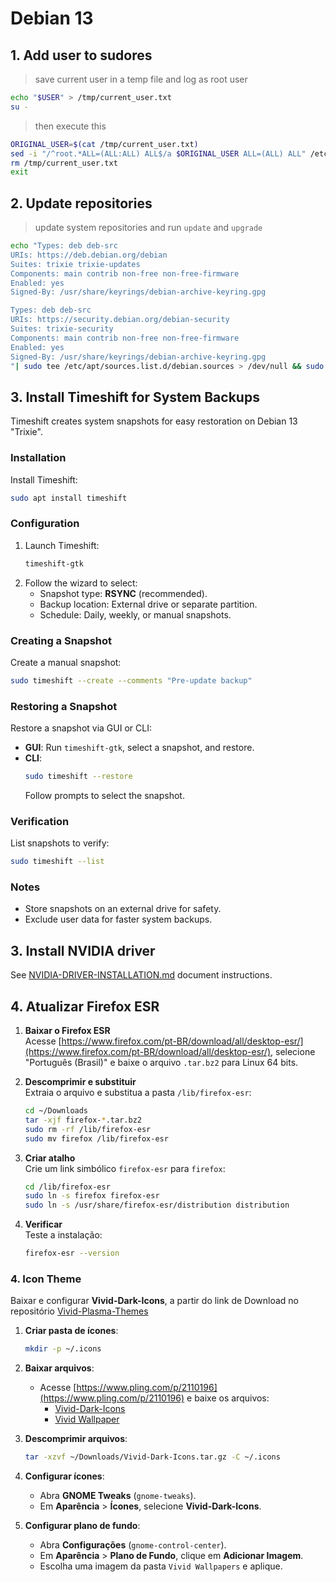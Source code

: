 # Debian 13

## 1. Add user to sudores
>save current user in a temp file and log as root user
```bash
echo "$USER" > /tmp/current_user.txt
su - 
```

>then execute this
```bash
ORIGINAL_USER=$(cat /tmp/current_user.txt)
sed -i "/^root.*ALL=(ALL:ALL) ALL$/a $ORIGINAL_USER ALL=(ALL) ALL" /etc/sudoers
rm /tmp/current_user.txt
exit
```

## 2. Update repositories
>update system repositories and run `update` and `upgrade`
```bash
echo "Types: deb deb-src
URIs: https://deb.debian.org/debian
Suites: trixie trixie-updates
Components: main contrib non-free non-free-firmware
Enabled: yes
Signed-By: /usr/share/keyrings/debian-archive-keyring.gpg

Types: deb deb-src
URIs: https://security.debian.org/debian-security
Suites: trixie-security
Components: main contrib non-free non-free-firmware
Enabled: yes
Signed-By: /usr/share/keyrings/debian-archive-keyring.gpg
"| sudo tee /etc/apt/sources.list.d/debian.sources > /dev/null && sudo apt update && apt list --upgradable && sudo apt upgrade
```

## 3. Install Timeshift for System Backups

Timeshift creates system snapshots for easy restoration on Debian 13 "Trixie".

### Installation
Install Timeshift:

```bash
sudo apt install timeshift
```

### Configuration
1. Launch Timeshift:
   ```bash
   timeshift-gtk
   ```
2. Follow the wizard to select:
   - Snapshot type: **RSYNC** (recommended).
   - Backup location: External drive or separate partition.
   - Schedule: Daily, weekly, or manual snapshots.

### Creating a Snapshot
Create a manual snapshot:

```bash
sudo timeshift --create --comments "Pre-update backup"
```

### Restoring a Snapshot
Restore a snapshot via GUI or CLI:
- **GUI**: Run `timeshift-gtk`, select a snapshot, and restore.
- **CLI**:
   ```bash
   sudo timeshift --restore
   ```
   Follow prompts to select the snapshot.

### Verification
List snapshots to verify:

```bash
sudo timeshift --list
```

### Notes
- Store snapshots on an external drive for safety.
- Exclude user data for faster system backups.

## 3. Install NVIDIA driver
See [NVIDIA-DRIVER-INSTALLATION.md](https://github.com/jrfernandodasilva/debian-guide/blob/main/Debian-13/NVIDIA-DRIVERS-INSTALLATION.md) document instructions.

## 4. Atualizar Firefox ESR

1. **Baixar o Firefox ESR**  
   Acesse [https://www.firefox.com/pt-BR/download/all/desktop-esr/](https://www.firefox.com/pt-BR/download/all/desktop-esr/), selecione "Português (Brasil)" e baixe o arquivo `.tar.bz2` para Linux 64 bits.

2. **Descomprimir e substituir**  
   Extraia o arquivo e substitua a pasta `/lib/firefox-esr`:  
   ```sh
   cd ~/Downloads
   tar -xjf firefox-*.tar.bz2
   sudo rm -rf /lib/firefox-esr
   sudo mv firefox /lib/firefox-esr
   ```

3. **Criar atalho**  
   Crie um link simbólico `firefox-esr` para `firefox`:  
   ```sh
   cd /lib/firefox-esr
   sudo ln -s firefox firefox-esr
   sudo ln -s /usr/share/firefox-esr/distribution distribution
   ```

4. **Verificar**  
   Teste a instalação:  
   ```sh
   firefox-esr --version
   ```

### 4. Icon Theme

Baixar e configurar **Vivid-Dark-Icons**, a partir do link de Download no repositório [Vivid-Plasma-Themes](https://github.com/L4ki/Vivid-Plasma-Themes)

1. **Criar pasta de ícones**:
   ```bash
   mkdir -p ~/.icons
   ```

2. **Baixar arquivos**:
   - Acesse [https://www.pling.com/p/2110196](https://www.pling.com/p/2110196) e baixe os arquivos: 
      - [Vivid-Dark-Icons](https://www.pling.com/p/2110189)
      - [Vivid Wallpaper](https://www.pling.com/p/2110165)

3. **Descomprimir arquivos**:
   ```bash
   tar -xzvf ~/Downloads/Vivid-Dark-Icons.tar.gz -C ~/.icons
   ```

4. **Configurar ícones**:
   - Abra **GNOME Tweaks** (`gnome-tweaks`).
   - Em **Aparência** > **Ícones**, selecione **Vivid-Dark-Icons**.

5. **Configurar plano de fundo**:
   - Abra **Configurações** (`gnome-control-center`).
   - Em **Aparência** > **Plano de Fundo**, clique em **Adicionar Imagem**.
   - Escolha uma imagem da pasta `Vivid Wallpapers` e aplique.
